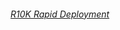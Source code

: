 ###### [R10K Rapid Deployment](https://puppetlabs.com/presentations/killer-r10k-workflow-phil-zimmerman-time-warner-cable)
